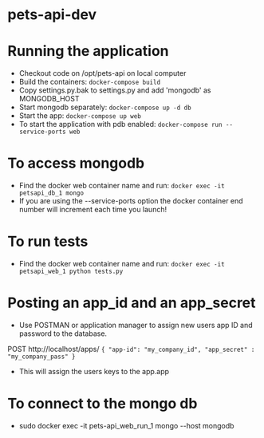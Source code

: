 # pets-api-dev
# Running the application

- Checkout code on /opt/pets-api on local computer
- Build the containers: `docker-compose build`
- Copy settings.py.bak to settings.py and add 'mongodb' as MONGODB_HOST
- Start mongodb separately: `docker-compose up -d db`
- Start the app: `docker-compose up web`
- To start the application with pdb enabled: `docker-compose run --service-ports web`

# To access mongodb
- Find the docker web container name and run: `docker exec -it petsapi_db_1 mongo`
- If you are using the --service-ports option the docker container end number will increment each time you
launch!

# To run tests
- Find the docker web container name and run: `docker exec -it petsapi_web_1 python tests.py`

# Posting an app_id and an app_secret
- Use POSTMAN or application manager to assign new users app ID and password to the database.


POST http://localhost/apps/
`{
  "app-id": "my_company_id",
  "app_secret" : "my_company_pass"
}`
- This will assign the users keys to the app.app

# To connect to the mongo db
- sudo docker exec -it pets-api_web_run_1 mongo --host mongodb
